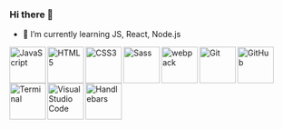 ### Hi there 👋
- 🌱 I’m currently learning JS, React, Node.js


<!--




- 🔭 I’m currently working on ...
- 🌱 I’m currently learning ...
- 👯 I’m looking to collaborate on ...
- 🤔 I’m looking for help with ...
- 💬 Ask me about ...
- 📫 How to reach me: ...
- 😄 Pronouns: ...
- ⚡ Fun fact: ...
-->
<!-- telescope I’m currently working on my pet-projects -->
<!-- seedling I’m currently learning JS, React, Node.js -->
<!-- dancers I want to cooperate with an initiative team. Or ready to join an opensourse project. -->
<!-- thinking I’m looking for help with new technologies for me. -->
<!-- speech_balloon Ask me about anything. And if I can help you, I do it. -->


<img align="left" alt="JavaScript" width="64px" src="https://raw.githubusercontent.com/marvall/filmoteka/main/src/images/stack/js.png" />
<!-- <img align="left" alt="Node.js" width="64px" src="https://raw.githubusercontent.com/marvall/filmoteka/main/src/images/stack/node.png" /> -->
<img align="left" alt="HTML5" width="64px" src="https://raw.githubusercontent.com/marvall/filmoteka/main/src/images/stack/html.png" />
<img align="left" alt="CSS3" width="64px" src="https://raw.githubusercontent.com/marvall/filmoteka/main/src/images/stack/css.png" />
<img align="left" alt="Sass" width="64px" src="https://raw.githubusercontent.com/marvall/filmoteka/main/src/images/stack/sass.png" />
<img align="left" alt="webpack" width="64px" src="https://raw.githubusercontent.com/marvall/filmoteka/main/src/images/stack/webpack.png" />
<!-- <img alt="babel" width="64px" src="https://raw.githubusercontent.com/marvall/filmoteka/main/src/images/stack/babel.png" /> -->
<img align="left" alt="Git" width="64px" src="https://raw.githubusercontent.com/marvall/filmoteka/main/src/images/stack/git.png" />
<img align="left" alt="GitHub" width="64px" src="https://raw.githubusercontent.com/marvall/filmoteka/main/src/images/stack/github.png" />
<img align="left" alt="Terminal" width="64px" src="https://raw.githubusercontent.com/marvall/filmoteka/main/src/images/stack/consol.png" />
<img align="left" alt="Visual Studio Code" width="64px" src="https://raw.githubusercontent.com/marvall/filmoteka/main/src/images/stack/vsc.png" />
<!-- <img align="left" alt="Firebase" width="64px" src="https://raw.githubusercontent.com/marvall/filmoteka/main/src/images/stack/firebase.png" /> -->
<img align="left" alt="Handlebars" width="64px" src="https://raw.githubusercontent.com/marvall/filmoteka/main/src/images/stack/handlebars.png" />
<!-- <img alt="jQuery" width="64px" src="https://raw.githubusercontent.com/marvall/filmoteka/main/src/images/stack/jquery.png" /> -->
